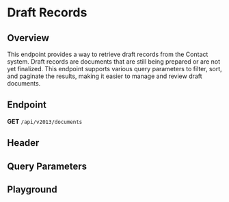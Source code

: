 <script setup>
import SwaggerUI from "@/swagger/view/SwaggerUI.vue"
import contactJson from "@/swagger/json/contact/list.json";
import baseJson from "@/swagger/json/records/list.json";

function mergeJson(base, specific) {
  const merged = JSON.parse(JSON.stringify(base));
  merged.paths["/documents"].get.parameters[0].schema.example = specific.example;
  return merged;
}

const swaggerSpecs = [
  { json: mergeJson(baseJson, contactJson), protected: true },
];

</script>

# Draft Records

## Overview
This endpoint provides a way to retrieve draft records from the Contact system. Draft records are documents that are still being prepared or are not yet finalized. This endpoint supports various query parameters to filter, sort, and paginate the results, making it easier to manage and review draft documents.

## Endpoint
**GET** `/api/v2013/documents`

## Header
<!--@include: @/../components/common/header/authorization-realm.md-->

## Query Parameters
<!--@include: @/../components/common/query/collection-filter-orderby-top-skip.md-->

## Playground

<SwaggerUI :swaggerSpecs="swaggerSpecs" />
